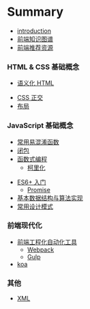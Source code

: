 # Summary

* [introduction](README.md)
* [前端知识图谱](knowledge_graph.md)
* [前端推荐资源](recommend.md)

### HTML & CSS 基础概念

* [语义化 HTML](html+css/semantic_html.md)

<!-- * [AMP HTML](html+css/amp-html.md)
* [Shadow HTML](html+css/shadow-html.md) -->
* [CSS 正交](html+css/css_cross.md)
* [布局](html+css/layout.md)

### JavaScript 基础概念

* [常用易混淆函数](js/function.md)
* [闭包](js/closure.md)
* [函数式编程](js/functional.md)
  * [柯里化](js/curry.md)

<!-- * [原型链](js/prototype.md) -->

* [ES6+ 入门](js/eslatest.md)
  * [Promise](js/promise.md)
  <!-- * [Generator](js/generator.md)
  * [async](js/async.md) -->
* [基本数据结构与算法实现](js/algorithm.md)
* [常用设计模式](js/design_patterns.md)

### 前端现代化

<!-- * [直接操作 DOM](modernize/dom.md)
* [Virtual DOM](modernize/virtual-dom.md)
* [事件代理](modernize/vent-delegation.md) -->
* [前端工程化自动化工具](modernize/tools.md)
  * [Webpack](modernize/tools.md#Webpack)
  * [Gulp](modernize/tools.md#Gulp)
* [koa](modernize/koa.md)

### 其他

* [XML](others/xml.md)
